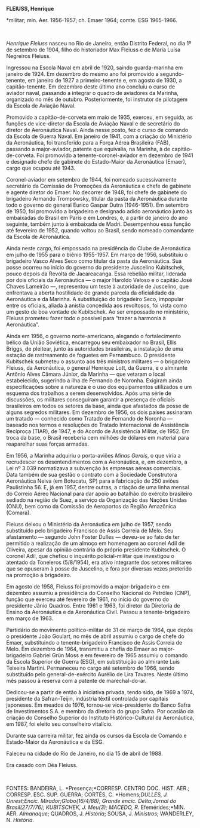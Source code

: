 **FLEIUSS, Henrique**

\*militar; min. Aer. 1956-1957; ch. Emaer 1964; comte. ESG 1965-1966.

 

*Henrique Fleiuss* nasceu no Rio de Janeiro, então Distrito Federal, no
dia 1º de setembro de 1904, filho do historiador Max Fleiuss e de Maria
Luísa Negreiros Fleiuss.

Ingressou na Escola Naval em abril de 1920, saindo guarda-marinha em
janeiro de 1924. Em dezembro do mesmo ano foi promovido a
segundo-tenente, em janeiro de 1927 a primeiro-tenente e, em agosto de
1930, a capitão-tenente. Em dezembro deste último ano concluiu o curso
de aviador naval, passando a integrar o quadro de aviadores da Marinha,
organizado no mês de outubro. Posteriormente, foi instrutor de pilotagem
da Escola de Aviação Naval.

Promovido a capitão-de-corveta em maio de 1935, exerceu, em seguida, as
funções de vice-diretor da Escola de Aviação Naval e de secretário do
diretor de Aeronáutica Naval. Ainda nesse posto, fez o curso de comando
da Escola de Guerra Naval. Em janeiro de 1941, com a criação do
Ministério da Aeronáutica, foi transferido para a Força Aérea Brasileira
(FAB), passando a major-aviador, patente que equivalia, na Marinha, à de
capitão-de-corveta. Foi promovido a tenente-coronel-aviador em dezembro
de 1941 e designado chefe de gabinete do Estado-Maior da Aeronáutica
(Emaer), cargo que ocupou até 1943.

Coronel-aviador em setembro de 1944, foi nomeado sucessivamente
secretário da Comissão de Promoções da Aeronáutica e chefe de gabinete e
agente diretor do Emaer. No decorrer de 1948, foi chefe de gabinete do
brigadeiro Armando Trompowsky, titular da pasta da Aeronáutica durante
todo o governo do general Eurico Gaspar Dutra (1946-1951). Em setembro
de 1950, foi promovido a brigadeiro e designado adido aeronáutico junto
às embaixadas do Brasil em Paris e em Londres, e, a partir de janeiro do
ano seguinte, também junto à embaixada de Madri. Desempenhou essa função
até fevereiro de 1952, quando voltou ao Brasil, sendo nomeado comandante
da Escola de Aeronáutica.

Ainda neste cargo, foi empossado na presidência do Clube de Aeronáutica
em julho de 1955 para o biênio 1955-1957. Em março de 1956, substituiu o
brigadeiro Vasco Alves Seco como titular da pasta da Aeronáutica. Sua
posse ocorreu no início do governo do presidente Juscelino Kubitschek,
pouco depois da Revolta de Jacareacanga. Essa rebelião militar, liderada
por dois oficiais da Aeronáutica — o major Haroldo Veloso e o capitão
José Chaves Lameirão —, representou um teste à autoridade de Juscelino,
que enfrentava a aberta hostilidade de grande parcela da oficialidade da
Aeronáutica e da Marinha. A substituição do brigadeiro Seco, impopular
entre os oficiais, aliada à anistia concedida aos revoltosos, foi vista
como um gesto de boa vontade de Kubitschek. Ao ser empossado no
ministério, Fleiuss prometeu fazer todo o possível para “trazer a
harmonia à Aeronáutica”.

Ainda em 1956, o governo norte-americano, alegando o fortalecimento
bélico da União Soviética, encarregou seu embaixador no Brasil, Ellis
Briggs, de pleitear, junto às autoridades brasileiras, a instalação de
uma estação de rastreamento de foguetes em Pernambuco. O presidente
Kubitschek submeteu o assunto aos três ministros militares — o
brigadeiro Fleiuss, da Aeronáutica, o general Henrique Lott, da Guerra,
e o almirante Antônio Alves Câmara Júnior, da Marinha — que vetaram o
local estabelecido, sugerindo a ilha de Fernando de Noronha. Exigiram
ainda especificações sobre a natureza e o uso dos equipamentos
utilizados e um esquema dos trabalhos a serem desenvolvidos. Após uma
série de discussões, os militares conseguiram garantir a presença de
oficiais brasileiros em todos os setores da base, ainda que afastados da
posse de alguns segredos militares. Em dezembro de 1956, os dois países
assinaram um tratado — conhecido como Tratado de Fernando de Noronha —
baseado nos termos e resoluções do Tratado Internacional de Assistência
Recíproca (TIAR), de 1947, e do Acordo de Assistência Militar, de 1952.
Em troca da base, o Brasil receberia cem milhões de dólares em material
para reaparelhar suas forças armadas.

Em 1956, a Marinha adquiriu o porta-aviões *Minas Gerais*, o que viria a
recrudescer os desentendimentos com a Aeronáutica, e, em dezembro, a Lei
nº 3.039 normatizava a subvenção às empresas aéreas comerciais. Data
também de sua gestão o contrato com a Sociedade Construtora Aeronáutica
Neiva (em Botucatu, SP) para a fabricação de 250 aviões Paulistinha 56.
E, já em 1957, dentre outras, a criação de uma linha mensal do Correio
Aéreo Nacional para dar apoio ao batalhão do exército brasileiro sediado
na região de Suez, a serviço da Organização das Nações Unidas (ONU), bem
como da Comissão de Aeroportos da Região Amazônica (Comara).

Fleiuss deixou o Ministério da Aeronáutica em julho de 1957, sendo
substituído pelo brigadeiro Francisco de Assis Correia de Melo. Seu
afastamento — segundo John Foster Dulles — deveu-se ao fato de ter
permitido a realização de um almoço em homenagem ao coronel Adil de
Oliveira, apesar da opinião contrária do próprio presidente Kubitschek.
O coronel Adil, que chefiou o inquérito policial-militar que investigou
o atentado da Toneleros (5/8/1954), era ativo integrante dos setores
militares que se opuseram à posse de Juscelino, e fora por diversas
vezes preterido na promoção a brigadeiro.

Em agosto de 1958, Fleiuss foi promovido a major-brigadeiro e em
dezembro assumiu a presidência do Conselho Nacional do Petróleo (CNP),
função que exerceu até fevereiro de 1961, no início do governo do
presidente Jânio Quadros. Entre 1961 e 1963, foi diretor da Diretoria de
Ensino da Aeronáutica e da Aeronáutica Civil. Passou a
tenente-brigadeiro em março de 1963.

Partidário do movimento político-militar de 31 de março de 1964, que
depôs o presidente João Goulart, no mês de abril assumiu o cargo de
chefe do Emaer, substituindo o tenente-brigadeiro Francisco de Assis
Correia de Melo. Em dezembro de 1964, transmitiu a chefia do Emaer ao
major-brigadeiro Gabriel Grün Moss e em fevereiro de 1965 assumiu o
comando da Escola Superior de Guerra (ESG), em substituição ao almirante
Luís Teixeira Martini. Permaneceu no cargo até setembro de 1966, sendo
substituído pelo general-de-exército Aurélio de Lira Tavares. Neste
último mês passou à reserva com a patente de marechal-do-ar.

Dedicou-se a partir de então à iniciativa privada, tendo sido, de 1969 a
1974, presidente da Safran-Teijin, indústria têxtil controlada por
capitais japoneses. Em meados de 1976, tornou-se vice-presidente do
Banco Safra de Investimentos S.A. e membro da diretoria do grupo Safra.
Por ocasião da criação do Conselho Superior do Instituto
Histórico-Cultural da Aeronáutica, em 1987, foi eleito seu conselheiro
vitalício.

Durante sua carreira militar, fez ainda os cursos da Escola de Comando e
Estado-Maior da Aeronáutica e da ESG.

Faleceu na cidade do Rio de Janeiro, no dia 15 de abril de 1988.

Era casado com Déa Fleiuss.

 

FONTES: BANDEIRA, L. *Presença;*CORRESP. CENTRO DOC. HIST. AER.;
CORRESP. ESC. SUP. GUERRA; CORTÉS, C. *Homens;*DULLES, J.
*Unrest*;*Encic. Mirador*;*Globo*(16/4/88); *Grande encic.
Delta*;*Jornal do Brasil*(27/7/76); KUBITSCHEK, J. *Meu*(3); MACEDO, R*.
Efemérides;*MIN. AER. *Almanaque*; QUADROS, J. *História*; SOUSA, J.
*Ministros*; WANDERLEY, N. *História*.

 

 
